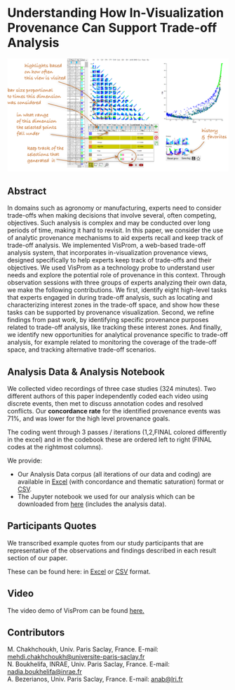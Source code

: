 # Understanding How In-Visualization Provenance Can Support Trade-off Analysis

<img src="visprom.png"/>

## Abstract
In domains such as agronomy or manufacturing, experts need to consider trade-offs when making decisions that involve several, often competing, objectives. Such analysis is complex and may be conducted over long periods of time, making it hard to revisit. In this paper, we consider the use of analytic provenance mechanisms to aid experts recall and keep track of trade-off analysis. We implemented VisProm, a web-based trade-off analysis system, that incorporates in-visualization provenance views, designed specifically to help experts keep track of trade-offs and their objectives. We used VisProm as a technology probe to understand user needs and explore the potential role of provenance in this context. Through observation sessions with three groups of experts analyzing their own data, we make the following contributions. We first, identify eight high-level tasks that experts engaged in during trade-off analysis, such as locating and characterizing interest zones in the trade-off space, and show how these tasks can be supported by provenance visualization. Second, we refine findings from past work, by identifying specific provenance purposes related to trade-off analysis, like tracking these interest zones. And finally, we identify new opportunities for analytical provenance specific to trade-off analysis, for example related to monitoring the coverage of the trade-off space, and tracking alternative trade-off scenarios.

## Analysis Data & Analysis Notebook 
We collected video recordings of three case studies (324 minutes). Two different authors of this paper independently coded each video using discrete events, then met to discuss annotation codes and resolved conflicts. Our **concordance rate** for the identified provenance events was 71%, and was lower for the high level provenance goals.

The coding went through 3 passes / iterations (1,2,FINAL colored differently in the excel) and in the codebook these are ordered left to right (FINAL codes at the rightmost columns). 

We provide:
* Our Analysis Data corpus (all iterations of our data and coding) are available in <a href="AnalysisDataCorpus.xlsx">Excel</a> (with concordance and thematic saturation) format or <a href="AnalysisDataCorpus.csv">CSV</a>.
* The Jupyter notebook we used for our analysis which can be downloaded from <a href="AnalysisNotebook_and_Data.zip"> here</a> (includes the analysis data).   

## Participants Quotes
We transcribed example quotes from our study participants that are representative of the observations and findings described in each result section of our paper. 

These can be found here: in <a href="visprom_selected_quotes.xlsx">Excel</a> or <a href="visprom_selected_quotes.csv">CSV</a> format.

## Video
The video demo of VisProm can be found <a href="https://www.lri.fr/~anab/visprom.mp4">here.</a> 

## Contributors
M. Chakhchoukh, Univ. Paris Saclay, France. E-mail: mehdi.chakhchoukh@universite-paris-saclay.fr<br/>
N. Boukhelifa, INRAE, Univ. Paris Saclay, France. E-mail: nadia.boukhelifa@inrae.fr<br/>
A. Bezerianos, Univ. Paris Saclay, France. E-mail: anab@lri.fr
